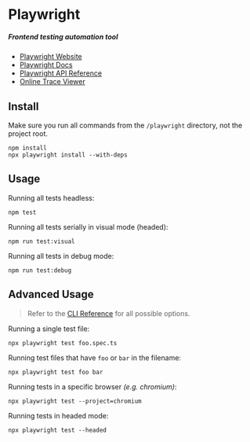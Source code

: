 # Playwright
##### Frontend testing automation tool

- [Playwright Website](https://playwright.dev/)
- [Playwright Docs](https://playwright.dev/docs/intro)
- [Playwright API Reference](https://playwright.dev/docs/api/class-test)
- [Online Trace Viewer](https://trace.playwright.dev/)

## Install

Make sure you run all commands from the `/playwright` directory, not the project root.

```
npm install
npx playwright install --with-deps
```

## Usage

Running all tests headless:
```
npm test
```

Running all tests serially in visual mode (headed):
```
npm run test:visual
```

Running all tests in debug mode:
```
npm run test:debug
```

## Advanced Usage

> Refer to the [CLI Reference](https://playwright.dev/docs/test-cli#reference) for all possible options.

Running a single test file:
```
npx playwright test foo.spec.ts
```

Running test files that have `foo` or `bar` in the filename:
```
npx playwright test foo bar
```

Running tests in a specific browser *(e.g. chromium)*:
```
npx playwright test --project=chromium
```

Running tests in headed mode:
```
npx playwright test --headed
```
